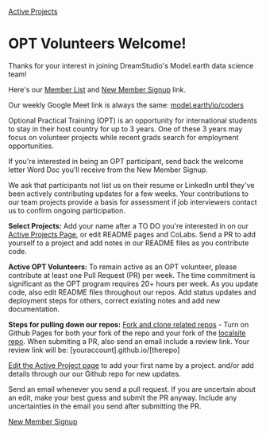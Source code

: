 [Active Projects](../../../projects)
# OPT Volunteers Welcome!

Thanks for your interest in joining DreamStudio's Model.earth data science team!

Here's our [Member List](../) and [New Member Signup](https://docs.google.com/forms/d/e/1FAIpQLScXSX0_myDcB4_Z32hpGC71PXVsMmgy_dyZPY0aPEWamyzV-w/viewform) link.

Our weekly Google Meet link is always the same: [model.earth/io/coders](https://model.earth/io/coders)

Optional Practical Training (OPT) is an opportunity for international students to stay in their host country for up to 3 years. One of these 3 years may focus on volunteer projects while recent grads search for employment opportunities.

If you're interested in being an OPT participant, send back the welcome letter Word Doc you'll receive from the New Member Signup.

<!--
**Here are some interest areas to consider including in your member signup**
OpenWebUI python backend and Docker, Javascript with eCharts visualizations  
D3 chart javascript, Leaflet map colors, International Exiobase trade data,  
Discord API pull, Python pipelines, ML Forecasting, API Feed Player React, LLMs with python, AI Image generation python, Video generation python, Supabase International trade python, DuckDB US State impacts Javascript
-->

We ask that participants not list us on their resume or LinkedIn until they've been actively contributing updates for a few weeks. Your contributions to our team projects provide a basis for assessment if job interviewers contact us to confirm ongoing participation.

**Select Projects:** Add your name after a TO DO you're interested in on our [Active Projects Page](../../../projects), or edit README pages and CoLabs. Send a PR to add yourself to a project and add notes in our README files as you contribute code.

**Active OPT Volunteers:** To remain active as an OPT volunteer, please contribute at least one Pull Request (PR) per week.  The time commitment is significant as the OPT program requires 20+ hours per week.  As you update code, also edit README files throughout our repos. Add status updates and deployment steps for others, correct existing notes and add new documentation.

**Steps for pulling down our repos:** [Fork and clone related repos](../../../localsite/start/steps/) - Turn on Github Pages for both your fork of the repo and your fork of the [localsite repo](https://github.com/modelearth/localsite/). When submiting a PR, also send an email include a review link. Your review link will be: [youraccount].github.io/[therepo]

[Edit the Active Project page](https://github.com/ModelEarth/projects/blob/main/active.md) to add your first name by a project. and/or add details through our our Github repo for new updates.  

Send an email whenever you send a pull request. If you are uncertain about an edit, make your best guess and submit the PR anyway. Include any uncertainties in the email you send after submitting the PR.

<a href="https://docs.google.com/forms/d/e/1FAIpQLScXSX0_myDcB4_Z32hpGC71PXVsMmgy_dyZPY0aPEWamyzV-w/viewform" class="btn btn-success">New Member Signup</a>

